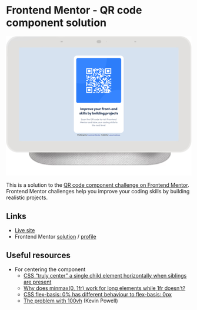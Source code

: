 # Frontend Mentor - QR code component solution
[![Live site screenshot](NestHub_screenshot.png)](https://lucarle.github.io/qr-code-component/)

This is a solution to the [QR code component challenge on Frontend Mentor](https://www.frontendmentor.io/challenges/qr-code-component-iux_sIO_H). Frontend Mentor challenges help you improve your coding skills by building realistic projects. 

## Links

- [Live site](https://lucarle.github.io/frontend-mentor--qr-code-component/)
- Frontend Mentor [solution](https://www.frontendmentor.io/solutions/qr-code-component-opEfnARXz4) / [profile](https://www.frontendmentor.io/profile/lucarle)

## Useful resources
- For centering the component
  - [CSS “truly center” a single child element horizontally when siblings are present](https://chrisbracco.com/css-truly-center-a-single-child-element-horizontally-when-siblings-are-present/)
  - [Why does minmax(0, 1fr) work for long elements while 1fr doesn't?](https://stackoverflow.com/questions/52861086/why-does-minmax0-1fr-work-for-long-elements-while-1fr-doesnt#:~:text=Because%201fr%20is%20equivalent%20to%20minmax(auto%2C%201fr))
  - [CSS flex-basis: 0% has different behaviour to flex-basis: 0px](https://stackoverflow.com/questions/63475073/css-flex-basis-0-has-different-behaviour-to-flex-basis-0px)
  - [The problem with 100vh](https://youtu.be/veEqYQlfNx8?t=120) (Kevin Powell)
